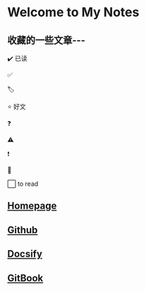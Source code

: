 # Welcome to My Notes

## 收藏的一些文章---



✔️  已读

✅   

🏷️

⭐  好文

❓

⚠️

❗

🚫

⬜  to read

## [Homepage](https://www.cser.club/)

## [Github](https://github.com/baicaihenxiao/gitbooknotes)

## [Docsify](http://docs.cser.club/)

## [GitBook](http://note.cser.club/)

